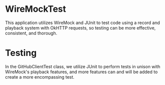 # WireMockTest

This application utilizes WireMock and JUnit to test code using a record and playback system with OkHTTP requests, so testing can be more effective, consistent, and thorough.

# Testing

In the GitHubClientTest class, we utilize JUnit to perform tests in unison with WireMock's playback features, and more features can and will be added to create a more encompassing test.
